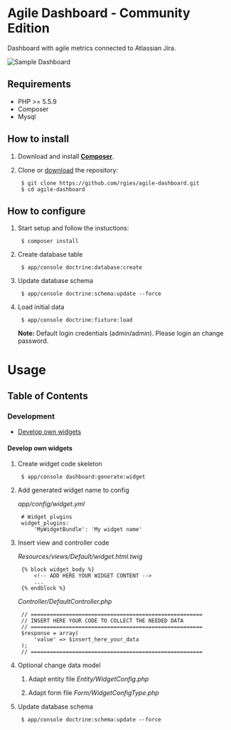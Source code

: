 # Agile Dashboard - Community Edition
Dashboard with agile metrics connected to Atlassian Jira.

![Sample Dashboard](http://www.rgies.de/images/agile-dashboard3.jpg)

## Requirements

* PHP >= 5.5.9
* Composer
* Mysql

## How to install

1. Download and install **[Composer](http://getcomposer.org/download)**.

2. Clone or [download](https://github.com/rgies/agile-dashboard/archive/master.zip) the repository:

		$ git clone https://github.com/rgies/agile-dashboard.git
		$ cd agile-dashboard

## How to configure

1. Start setup and follow the instuctions:

		$ composer install

2. Create database table

		$ app/console doctrine:database:create
    
3. Update database schema

		$ app/console doctrine:schema:update --force
		
4. Load initial data

        $ app/console doctrine:fixture:load
    
    **Note:**
    Default login credentials (admin/admin). Please login an change password.    
    
# Usage

## Table of Contents

### Development
- [Develop own widgets](#develop-own-widgets)    
    
#### Develop own widgets

1. Create widget code skeleton

        $ app/console dashboard:generate:widget
        
2. Add generated widget name to config 

    _app/config/widget.yml_

        # Widget plugins
        widget_plugins:
            'MyWidgetBundle': 'My widget name'

3. Insert view and controller code

    _Resources/views/Default/widget.html.twig_
    
        {% block widget_body %}
            <!-- ADD HERE YOUR WIDGET CONTENT -->
            ...
        {% endblock %}

    _Controller/DefaultController.php_
    
        // ======================================================
        // INSERT HERE YOUR CODE TO COLLECT THE NEEDED DATA
        // ======================================================
        $response = array(
            'value' => $insert_here_your_data
        );
        // ======================================================

4. Optional change data model

    1. Adapt entity file _Entity/WidgetConfig.php_
    
    2. Adapt form file _Form/WidgetConfigType.php_

5. Update database schema

		$ app/console doctrine:schema:update --force

